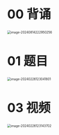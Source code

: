 # 00 背诵

<img src="https://cvp.oss-cn-shanghai.aliyuncs.com/202408142229515.png" alt="image-20240814222950256" style="zoom:50%;" />



# 01 题目

<img src="https://cvp.oss-cn-shanghai.aliyuncs.com/picgo/202402261230256.png" alt="image-20240226123041801" style="zoom:50%;" />



# 03 视频

<img src="https://cvp.oss-cn-shanghai.aliyuncs.com/picgo/202402261231097.png" alt="image-20240226123143702" style="zoom:50%;" />